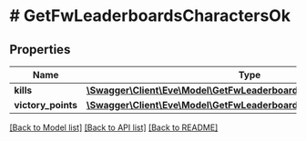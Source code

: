 # # GetFwLeaderboardsCharactersOk

## Properties

Name | Type | Description | Notes
------------ | ------------- | ------------- | -------------
**kills** | [**\Swagger\Client\Eve\Model\GetFwLeaderboardsCharactersKills**](GetFwLeaderboardsCharactersKills.md) |  |
**victory_points** | [**\Swagger\Client\Eve\Model\GetFwLeaderboardsCharactersVictoryPoints**](GetFwLeaderboardsCharactersVictoryPoints.md) |  |

[[Back to Model list]](../../README.md#models) [[Back to API list]](../../README.md#endpoints) [[Back to README]](../../README.md)
